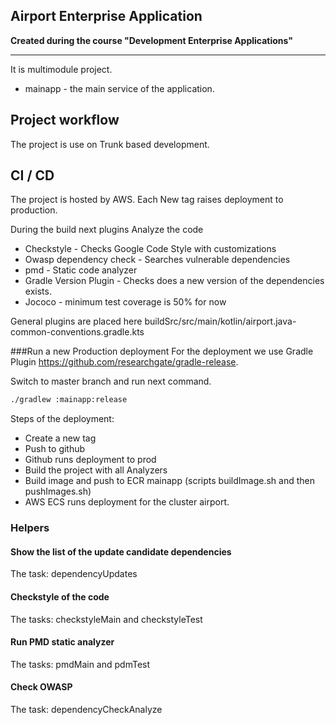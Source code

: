 ## Airport Enterprise Application
**Created during the course "Development Enterprise Applications"**

---
It is multimodule project. 

- mainapp - the main service of the application.

## Project workflow

The project is use on Trunk based development.  

## CI / CD

The project is hosted by AWS. Each New tag raises deployment to production.

During the build next plugins Analyze the code

- Checkstyle - Checks Google Code Style with customizations
- Owasp dependency check - Searches vulnerable dependencies
- pmd - Static code analyzer
- Gradle Version Plugin  - Checks does a new version of the dependencies exists.
- Jococo - minimum test coverage is 50% for now 

General plugins are placed here buildSrc/src/main/kotlin/airport.java-common-conventions.gradle.kts

###Run a new Production deployment
For the deployment we use Gradle Plugin https://github.com/researchgate/gradle-release. 

Switch to master branch and run next command.
```bash
./gradlew :mainapp:release
```

Steps of the deployment:

- Create a new tag
- Push to github
- Github runs deployment to prod
- Build the project with all Analyzers 
- Build image and push to ECR mainapp  (scripts buildImage.sh and then pushImages.sh)
- AWS ECS runs deployment for the cluster airport. 

### Helpers 

#### Show the list of the update candidate dependencies
The task: dependencyUpdates

#### Checkstyle of the code
The tasks: checkstyleMain and checkstyleTest

#### Run PMD static analyzer
The tasks: pmdMain and pdmTest

#### Check OWASP
The task: dependencyCheckAnalyze